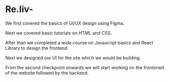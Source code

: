 # Re.liv-
We first covered the basics of UI/UX design using Figma.

Next we covered basic tutorials on HTML and CSS.

After than we completed a wide course on Javascript basics and React Library to design the frontend.

Next we designed our UI for the site which we would be building. 

From the second checkpoint onwards we will start working on the frontened of the website followed by the backend. 
